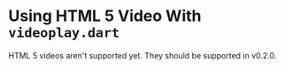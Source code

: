 # Using HTML 5 Video With `videoplay.dart`

HTML 5 videos aren't supported yet.  They should be supported in v0.2.0.